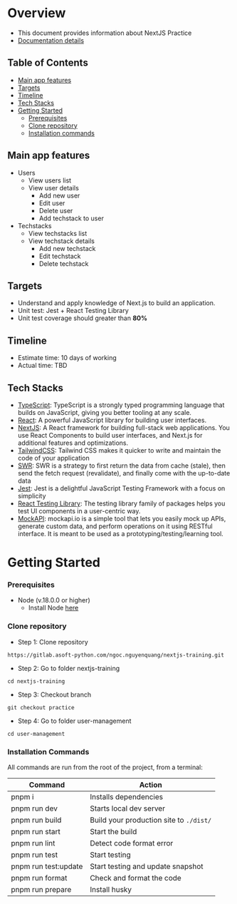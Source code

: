 # Overview

- This document provides information about NextJS Practice
- [Documentation details](https://docs.google.com/document/d/1sqv1N37HOSGQwBak-gxR8wh_LRBI57OPplnijmKl-SU/edit#heading=h.ar0k1bmftkqn)

## Table of Contents

- [Main app features](#main-app-features)
- [Targets](#targets)
- [Timeline](#timeline)
- [Tech Stacks](#tech-stacks)
- [Getting Started](#getting-started)
  - [Prerequisites](#prerequisites)
  - [Clone repository](#clone-repository)
  - [Installation commands](#installation-commands)

## Main app features

- Users
  - View users list
  - View user details
    - Add new user
    - Edit user
    - Delete user
    - Add techstack to user
- Techstacks
  - View techstacks list
  - View techstack details
    - Add new techstack
    - Edit techstack
    - Delete techstack

## Targets

- Understand and apply knowledge of Next.js to build an application.
- Unit test: Jest + React Testing Library
- Unit test coverage should greater than **80%**

## Timeline

- Estimate time: 10 days of working
- Actual time: TBD

## Tech Stacks

- [TypeScript](https://www.typescriptlang.org/): TypeScript is a strongly typed programming language that builds on JavaScript, giving you better tooling at any scale.
- [React](https://reactjs.org/): A powerful JavaScript library for building user interfaces.
- [NextJS](https://nextjs.org/): A React framework for building full-stack web applications. You use React Components to build user interfaces, and Next.js for additional features and optimizations.
- [TailwindCSS](https://tailwindcss.com/): Tailwind CSS makes it quicker to write and maintain the code of your application
- [SWR](https://swr.vercel.app/docs/getting-started): SWR is a strategy to first return the data from cache (stale), then send the fetch request (revalidate), and finally come with the up-to-date data
- [Jest](https://jestjs.io/docs/getting-started): Jest is a delightful JavaScript Testing Framework with a focus on simplicity
- [React Testing Library](https://testing-library.com/docs/react-testing-library/intro/): The testing library family of packages helps you test UI components in a user-centric way.
- [MockAPI](https://github.com/mockapi-io/docs/wiki/Quick-start-guide): mockapi.io is a simple tool that lets you easily mock up APIs, generate custom data, and perform operations on it using RESTful interface. It is meant to be used as a prototyping/testing/learning tool.

# Getting Started

### Prerequisites

- Node (v.18.0.0 or higher)
  - Install Node [here](https://nodejs.org/en/)

### Clone repository

- Step 1: Clone repository

```
https://gitlab.asoft-python.com/ngoc.nguyenquang/nextjs-training.git
```

- Step 2: Go to folder nextjs-training

```
cd nextjs-training
```

- Step 3: Checkout branch

```
git checkout practice
```

- Step 4: Go to folder user-management

```
cd user-management
```

### Installation Commands

All commands are run from the root of the project, from a terminal:

| **Command**          | **Action**                              |
| -------------------- | --------------------------------------- |
| pnpm i               | Installs dependencies                   |
| pnpm run dev         | Starts local dev server                 |
| pnpm run build       | Build your production site to `./dist/` |
| pnpm run start       | Start the build                         |
| pnpm run lint        | Detect code format error                |
| pnpm run test        | Start testing                           |
| pnpm run test:update | Start testing and update snapshot       |
| pnpm run format      | Check and format the code               |
| pnpm run prepare     | Install husky                           |
